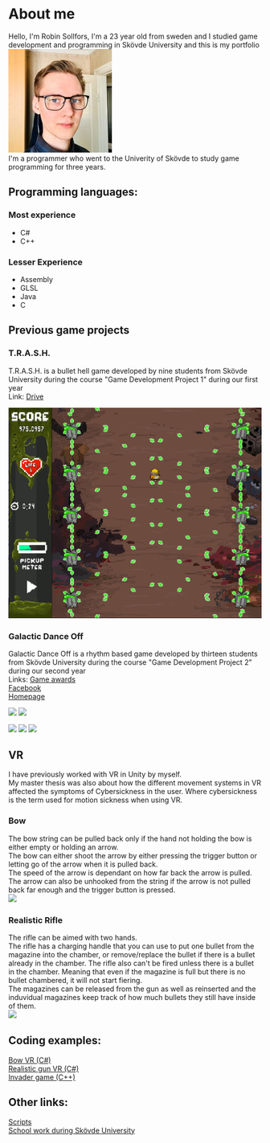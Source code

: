 # About me
Hello, I'm Robin Sollfors, I'm a 23 year old from sweden and I studied game development and programming in Skövde University and this is my portfolio  
<img src="Pictures/242050260_5125148737501565_1959772953239072652_n.jpg"/>  
I'm a programmer who went to the Univerity of Skövde to study game programming for three years.  


## Programming languages:
### Most experience
- C#
- C++

### Lesser Experience
- Assembly
- GLSL
- Java
- C  



## Previous game projects

### T.R.A.S.H.
T.R.A.S.H. is a bullet hell game developed by nine students from Skövde University during the course "Game Development Project 1" during our first year  
Link: [Drive](https://drive.google.com/file/d/1pCr_dDzFhynWTRUnARX_zlLDBr2qERPG/view)  

<img src="Pictures/TRASH_screenshot.png"/>



### Galactic Dance Off
Galactic Dance Off is a rhythm based game developed by thirteen students from Skövde University during the course "Game Development Project 2" during our second year  
Links: [Game awards](https://www.gameawards.se/Games/2019/Galactic-Dance-Off)  
[Facebook](https://www.facebook.com/NepTunesEntertainment/)  
[Homepage](https://awombatplayinggames.itch.io/galactic-dance-off)

<img src="https://img.itch.zone/aW1nLzI2MTQyOTEucG5n/original/jUJsIx.png"/>
<img src="https://img.itch.zone/aW1hZ2UvNTA0NjQ4LzI2MTQyMTkucG5n/original/fSlFHN.png"/>

<img src="https://img.itch.zone/aW1nLzI2MTQzMTYuZ2lm/original/5eQtog.gif"/> <img src="https://img.itch.zone/aW1nLzI2MTQzMTQuZ2lm/original/o8qPB0.gif"/> <img src="https://img.itch.zone/aW1nLzI2MTQzMTcuZ2lm/original/l8FMEW.gif"/>  
  
  
## VR  
I have previously worked with VR in Unity by myself.  
My master thesis was also about how the different movement systems in VR affected the symptoms of Cybersickness in the user. Where cybersickness is the term used for motion sickness when using VR.  
### Bow  
The bow string can be pulled back only if the hand not holding the bow is either empty or holding an arrow.  
The bow can either shoot the arrow by either pressing the trigger button or letting go of the arrow when it is pulled back.  
The speed of the arrow is dependant on how far back the arrow is pulled.  
The arrow can also be unhooked from the string if the arrow is not pulled back far enough and the trigger button is pressed.  
<img src="VR_Videos/Bow/bow_gif.gif"/>  

### Realistic Rifle  
The rifle can be aimed with two hands.  
The rifle has a charging handle that you can use to put one bullet from the magazine into the chamber, or remove/replace the bullet if there is a bullet already in the chamber. The rifle also can't be fired unless there is a bullet in the chamber. Meaning that even if the magazine is full but there is no bullet chambered, it will not start fiering.  
The magazines can be released from the gun as well as reinserted and the induvidual magazines keep track of how much bullets they still have inside of them.  
<img src="VR_Videos/Realistic_rifle/rifle_gif.gif"/>
  
  


## Coding examples:  
[Bow VR (C#)](Scripts/Bow.cs)  
[Realistic gun VR (C#)](Scripts/GunRealistic.cs)  
[Invader game (C++)](Scripts/Invaders)  
  
## Other links:  
[Scripts](Scripts)  
[School work during Skövde University](SchoolWork_Projects)
